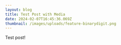 ```yaml
---
layout: blog
title: Test Post with Media
date: 2024-02-07T16:45:36.069Z
thumbnail: /images/uploads/feature-binarydigit.png
---
```

Test post!
